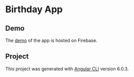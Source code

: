 # Birthday App

## Demo
The [demo](https://birthday-app-a47f3.firebaseapp.com/) of the app is hosted on Firebase.

## Project
This project was generated with [Angular CLI](https://github.com/angular/angular-cli) version 6.0.3.
